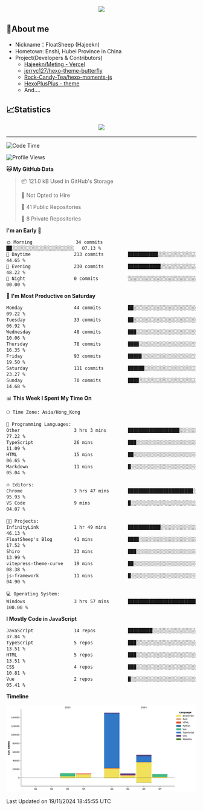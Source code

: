 <p align="center">
   <a href="https://git.io/typing-svg"><img src="https://readme-typing-svg.demolab.com?font=Fira+Code&pause=1000&color=F7DD11&center=true&vCenter=true&width=435&lines=Floating+in+the+clouds~;I'm+glad+to+meet+you+again" /></a>
</p>

## 🥱About me

- Nickname：FloatSheep (Hajeekn)
- Hometown: Enshi, Hubei Province in China
- Project(Developers & Contributors)
   - [Hajeekn/Meting - Vercel](https://github.com/hajeekn/vercel-meting)
   - [jerryc127/hexo-theme-butterfly](https://github.com/jerryc127/hexo-theme-butterfly)
   - [Rock-Candy-Tea/hexo-moments-js](https://github.com/Rock-Candy-Tea/hexo-moments-js)
   - [HexoPlusPlus - theme](https://github.com/HexoPlusPlus/HexoPlusPlus)
   - And....


## 📈Statistics

<div align="center">
<img src="https://github-readme-stats-git-masterrstaa-rickstaa.vercel.app/api?username=FloatSheep" />
</div>

---

<!--START_SECTION:waka-->
![Code Time](http://img.shields.io/badge/Code%20Time-244%20hrs%204%20mins-blue)

![Profile Views](http://img.shields.io/badge/Profile%20Views-0-blue)

**🐱 My GitHub Data** 

> 📦 121.0 kB Used in GitHub's Storage 
 > 
> 🚫 Not Opted to Hire
 > 
> 📜 41 Public Repositories 
 > 
> 🔑 8 Private Repositories 
 > 
**I'm an Early 🐤** 

```text
🌞 Morning                34 commits          ██░░░░░░░░░░░░░░░░░░░░░░░   07.13 % 
🌆 Daytime                213 commits         ███████████░░░░░░░░░░░░░░   44.65 % 
🌃 Evening                230 commits         ████████████░░░░░░░░░░░░░   48.22 % 
🌙 Night                  0 commits           ░░░░░░░░░░░░░░░░░░░░░░░░░   00.00 % 
```
📅 **I'm Most Productive on Saturday** 

```text
Monday                   44 commits          ██░░░░░░░░░░░░░░░░░░░░░░░   09.22 % 
Tuesday                  33 commits          ██░░░░░░░░░░░░░░░░░░░░░░░   06.92 % 
Wednesday                48 commits          ███░░░░░░░░░░░░░░░░░░░░░░   10.06 % 
Thursday                 78 commits          ████░░░░░░░░░░░░░░░░░░░░░   16.35 % 
Friday                   93 commits          █████░░░░░░░░░░░░░░░░░░░░   19.50 % 
Saturday                 111 commits         ██████░░░░░░░░░░░░░░░░░░░   23.27 % 
Sunday                   70 commits          ████░░░░░░░░░░░░░░░░░░░░░   14.68 % 
```


📊 **This Week I Spent My Time On** 

```text
🕑︎ Time Zone: Asia/Hong_Kong

💬 Programming Languages: 
Other                    3 hrs 3 mins        ███████████████████░░░░░░   77.22 % 
TypeScript               26 mins             ███░░░░░░░░░░░░░░░░░░░░░░   11.09 % 
HTML                     15 mins             ██░░░░░░░░░░░░░░░░░░░░░░░   06.65 % 
Markdown                 11 mins             █░░░░░░░░░░░░░░░░░░░░░░░░   05.04 % 

🔥 Editors: 
Chrome                   3 hrs 47 mins       ████████████████████████░   95.93 % 
VS Code                  9 mins              █░░░░░░░░░░░░░░░░░░░░░░░░   04.07 % 

🐱‍💻 Projects: 
InfinityLink             1 hr 49 mins        ████████████░░░░░░░░░░░░░   46.13 % 
FloatSheep's Blog        41 mins             ████░░░░░░░░░░░░░░░░░░░░░   17.52 % 
Shiro                    33 mins             ███░░░░░░░░░░░░░░░░░░░░░░   13.99 % 
vitepress-theme-curve    19 mins             ██░░░░░░░░░░░░░░░░░░░░░░░   08.38 % 
js-framework             11 mins             █░░░░░░░░░░░░░░░░░░░░░░░░   04.90 % 

💻 Operating System: 
Windows                  3 hrs 57 mins       █████████████████████████   100.00 % 
```

**I Mostly Code in JavaScript** 

```text
JavaScript               14 repos            █████████░░░░░░░░░░░░░░░░   37.84 % 
TypeScript               5 repos             ███░░░░░░░░░░░░░░░░░░░░░░   13.51 % 
HTML                     5 repos             ███░░░░░░░░░░░░░░░░░░░░░░   13.51 % 
CSS                      4 repos             ███░░░░░░░░░░░░░░░░░░░░░░   10.81 % 
Vue                      2 repos             █░░░░░░░░░░░░░░░░░░░░░░░░   05.41 % 
```



**Timeline**

![Lines of Code chart](https://raw.githubusercontent.com/FloatSheep/FloatSheep/main/assets/bar_graph.png)


 Last Updated on 19/11/2024 18:45:55 UTC
<!--END_SECTION:waka-->

